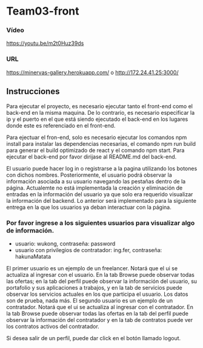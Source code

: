 # Team03-front
### Vídeo
https://youtu.be/m2t0Huz39ds

### URL
https://minervas-gallery.herokuapp.com/ o http://172.24.41.25:3000/

## Instrucciones
Para ejecutar el proyecto, es necesario ejecutar tanto el front-end como el back-end en la misma maquina.
De lo contrario, es necesario especificar la ip y el puerto en el que está siendo ejecutado el back-end en los lugares donde este es referenciado en el front-end.

Para ejectuar el fron-end, solo es necesario ejecutar los comandos npm install para instalar las dependencias necesarias, el comando npm run build
para generar el build optimizado de react y el comando npm start.
Para ejecutar el back-end por favor dirijase al README.md del back-end.

El usuario puede hacer log in o registrarse a la pagina utilizando los botones con dichos nombres. Posteriormente, el usuario podrá observar la información asociada a
su usuario navegando las pestañas dentro de la página.
Actualemte no está implementada la creación y eliminación de entradas en la información del usuario ya que solo era requerido visualizar la información del backend.
Lo anterior será implementado para la siguiente entrega en la que los usuarios ya deban interactuar con la página.


### Por favor ingrese a los siguientes usuarios para visualizar algo de información.

- usuario: wukong, contraseña: password 
- usuario con privilegios de contratador: ing.fer, contraseña: hakunaMatata

El primer usuario es un ejemplo de un freelancer. Notará que el ui se actualiza al ingresar con el usuario. En la tab Browse puede observar todas las ofertas; en la tab del
perfil puede observar la información del usuario, su portafolio y sus aplicaciones a trabajos, y en la tab de servicios puede observar los servicios actuales en los que participa
el usuario. Los datos son de prueba, nada más.
El segundo usuario es un ejemplo de un contratador. Notará que el ui se actualiza al ingresar con el contratador. En la tab Browse puede observar todas las ofertas en la tab del
perfil puede observar la información del contratador y en la tab de contratos puede ver los contratos activos del contratador.

Si desea salir de un perfil, puede dar click en el botón llamado logout.
